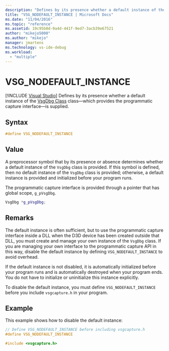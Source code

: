 ```yaml
---
description: "Defines by its presence whether a default instance of the VsgDbg Class class—which provides the programmatic capture interface—is supplied."
title: "VSG_NODEFAULT_INSTANCE | Microsoft Docs"
ms.date: "11/04/2016"
ms.topic: "reference"
ms.assetid: 19c95b0d-9a4d-441f-9ed7-3acb39e67521
author: "mikejo5000"
ms.author: "mikejo"
manager: jmartens
ms.technology: vs-ide-debug
ms.workload:
  - "multiple"
---
```

# VSG_NODEFAULT_INSTANCE

 [!INCLUDE [Visual Studio](~/includes/applies-to-version/vs-not-mac.md)]
Defines by its presence whether a default instance of the [VsgDbg Class](vsgdbg-class.md) class—which provides the programmatic capture interface—is supplied.

## Syntax

```C++
#define VSG_NODEFAULT_INSTANCE
```

## Value
 A preprocessor symbol that by its presence or absence determines whether a default instance of the `VsgDbg` class is provided. If this symbol is defined, then no default instance of the `VsgDbg` class is provided; otherwise, a default instance is provided and initialized before your program runs.

 The programmatic capture interface is provided through a pointer that has global scope, `g_pVsgDbg`.

```cpp
VsgDbg *g_pVsgDbg;
```

## Remarks
 The default instance is often sufficient, but to use the programmatic capture interface inside a DLL when the D3D device has been created outside that DLL, you must create and manage your own instance of the `VsgDbg` class. If you are managing your own interface to the programmatic capture API in this way, disable the default instance by defining `VSG_NODEFAULT_INSTANCE` to avoid overhead.

 If the default instance is not disabled, it is automatically initialized before your program runs and is automatically destroyed when your program ends. You do not have to initialize or uninitialize this instance explicitly.

 To disable the default instance, you must define `VSG_NODEFAULT_INSTANCE` before you include `vsgcapture.h` in your program.

## Example
 This example shows how to disable the default instance:

```cpp
// Define VSG_NODEFAULT_INSTANCE before including vsgcapture.h
#define VSG_NODEFAULT_INSTANCE

#include <vsgcapture.h>
```
